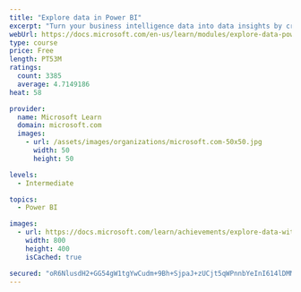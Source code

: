 ```yaml
---
title: "Explore data in Power BI"
excerpt: "Turn your business intelligence data into data insights by creating and configuring Power BI dashboards."
webUrl: https://docs.microsoft.com/en-us/learn/modules/explore-data-power-bi/
type: course
price: Free
length: PT53M
ratings:
  count: 3385
  average: 4.7149186
heat: 58

provider:
  name: Microsoft Learn
  domain: microsoft.com
  images:
    - url: /assets/images/organizations/microsoft.com-50x50.jpg
      width: 50
      height: 50

levels:
  - Intermediate

topics:
  - Power BI

images:
  - url: https://docs.microsoft.com/learn/achievements/explore-data-with-power-bi-desktop-social.png
    width: 800
    height: 400
    isCached: true

secured: "oR6NlusdH2+GG54gW1tgYwCudm+9Bh+SjpaJ+zUCjt5qWPnnbYeInI614lDMMX67cEGt0DuTPO1eZ1fhhhnhm/SaLfHQbd0FcpcayA2EgaS7TkuqP9y1RH/sOg7qNsHKSOvHoiW76dJVQV0BYbAg/q1tbnCcIIDUxY+ZbGErYif+1UfFTKLT/WznlB1s8/uAolFDkeHP2fzE94VNXNgPvRkHry3IF200/vZgSCTy/juZswtfGmdHjyY9/Es+95G9AD5tq1WJ7wkVkWn086YNr4Kqt2q3zor7WRjnO5o9y2CWVdmTlS5Ww4bTHhupgeT4ykqgyPDxAU9Du/Nm8SX8VgzAmgj+/TN6nxN/hm+oKLskqO9QmbeTtW7WN3MyN8I6AYfLdmx648u4r/JqEZdBAQ8umKdgwVRVzNTO+BfqP1A=;nm0PR9qqTq9hWsE5MjeSCg=="
---
```


